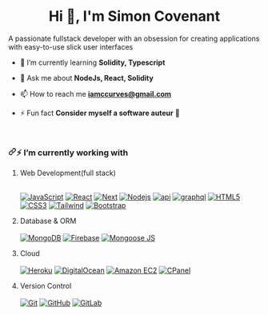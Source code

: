 
<!--
**ccurves/ccurves** is a ✨ _special_ ✨ repository because its `README.md` (this file) appears on your GitHub profile.

Here are some ideas to get you started:

- 🔭 I’m currently working on ...
- 🌱 I’m currently learning ...
- 👯 I’m looking to collaborate on ...
- 🤔 I’m looking for help with ...
- 💬 Ask me about ...
- 📫 How to reach me: ...
- 😄 Pronouns: ...
- ⚡ Fun fact: ...
-->

<h1 align="center">Hi 👋, I'm Simon Covenant</h1>
<p align="left">A passionate fullstack developer with an obsession for creating applications with easy-to-use slick user interfaces</p>

- 🌱 I’m currently learning **Solidity, Typescript**

- 💬 Ask me about **NodeJs, React, Solidity**

- 📫 How to reach me **iamccurves@gmail.com**

- ⚡ Fun fact **Consider myself a software auteur** :art:

<br>

<h3 dir="auto"><a id="user-content--im-currently-working-on" class="anchor" aria-hidden="true" href="#-im-currently-working-on"><svg class="octicon octicon-link" viewBox="0 0 16 16" version="1.1" width="16" height="16" aria-hidden="true"><path fill-rule="evenodd" d="M7.775 3.275a.75.75 0 001.06 1.06l1.25-1.25a2 2 0 112.83 2.83l-2.5 2.5a2 2 0 01-2.83 0 .75.75 0 00-1.06 1.06 3.5 3.5 0 004.95 0l2.5-2.5a3.5 3.5 0 00-4.95-4.95l-1.25 1.25zm-4.69 9.64a2 2 0 010-2.83l2.5-2.5a2 2 0 012.83 0 .75.75 0 001.06-1.06 3.5 3.5 0 00-4.95 0l-2.5 2.5a3.5 3.5 0 004.95 4.95l1.25-1.25a.75.75 0 00-1.06-1.06l-1.25 1.25a2 2 0 01-2.83 0z"></path></svg></a><g-emoji class="g-emoji" alias="zap" fallback-src="https://github.githubassets.com/images/icons/emoji/unicode/26a1.png">⚡</g-emoji> I’m currently working with</h3>
</blockquote>
</blockquote>
<ol dir="auto">
<li>
<p dir="auto">Web Development(full stack) <br><br>

<a target="_blank" rel="noopener noreferrer nofollow" href="https://camo.githubusercontent.com/cf1a0ef083a2372d7f66b4691d5d25bfd8c098f42871e8da90edb1f32ed187c4/68747470733a2f2f696d672e736869656c64732e696f2f62616467652f2d4a6176615363726970742d626c61636b3f7374796c653d666c61742d737175617265266c6f676f3d6a617661736372697074"><img src="https://camo.githubusercontent.com/cf1a0ef083a2372d7f66b4691d5d25bfd8c098f42871e8da90edb1f32ed187c4/68747470733a2f2f696d672e736869656c64732e696f2f62616467652f2d4a6176615363726970742d626c61636b3f7374796c653d666c61742d737175617265266c6f676f3d6a617661736372697074" alt="JavaScript" data-canonical-src="https://img.shields.io/badge/-JavaScript-black?style=flat-square&amp;logo=javascript" style="max-width: 100%;"></a>
<a target="_blank" rel="noopener noreferrer nofollow" href="https://camo.githubusercontent.com/d77d55f10703538914dabd29faf76815a37b04439842757bb9170aa3ebde1337/68747470733a2f2f696d672e736869656c64732e696f2f62616467652f2d52656163744a532d626c61636b3f7374796c653d666c61742d737175617265266c6f676f3d7265616374"><img src="https://camo.githubusercontent.com/d77d55f10703538914dabd29faf76815a37b04439842757bb9170aa3ebde1337/68747470733a2f2f696d672e736869656c64732e696f2f62616467652f2d52656163744a532d626c61636b3f7374796c653d666c61742d737175617265266c6f676f3d7265616374" alt="React" data-canonical-src="https://img.shields.io/badge/-ReactJS-black?style=flat-square&amp;logo=react" style="max-width: 100%;"></a>
<a target="_blank" rel="noopener noreferrer nofollow" href="https://camo.githubusercontent.com/6c24952103d8c691ad20bdee152ffaed24d92654be0503450eb0386c63302766/68747470733a2f2f696d672e736869656c64732e696f2f62616467652f2d4e6578744a532d626c61636b3f7374796c653d666c61742d737175617265266c6f676f3d6e6578742e6a73"><img src="https://camo.githubusercontent.com/6c24952103d8c691ad20bdee152ffaed24d92654be0503450eb0386c63302766/68747470733a2f2f696d672e736869656c64732e696f2f62616467652f2d4e6578744a532d626c61636b3f7374796c653d666c61742d737175617265266c6f676f3d6e6578742e6a73" alt="Next" data-canonical-src="https://img.shields.io/badge/-NextJS-black?style=flat-square&amp;logo=next.js" style="max-width: 100%;"></a>
<a target="_blank" rel="noopener noreferrer nofollow" href="https://camo.githubusercontent.com/cec92673ea713fa89ba2ae2033daf5851f6f39393ff5b93231aa707d424638d9/68747470733a2f2f696d672e736869656c64732e696f2f62616467652f2d4e6f64656a732d626c61636b3f7374796c653d666c61742d737175617265266c6f676f3d4e6f64652e6a73"><img src="https://camo.githubusercontent.com/cec92673ea713fa89ba2ae2033daf5851f6f39393ff5b93231aa707d424638d9/68747470733a2f2f696d672e736869656c64732e696f2f62616467652f2d4e6f64656a732d626c61636b3f7374796c653d666c61742d737175617265266c6f676f3d4e6f64652e6a73" alt="Nodejs" data-canonical-src="https://img.shields.io/badge/-Nodejs-black?style=flat-square&amp;logo=Node.js" style="max-width: 100%;"></a>
<a target="_blank" rel="noopener noreferrer nofollow" href="https://camo.githubusercontent.com/03e85e29dbe290fe4324b6908147dc6046e2fae80a1ff9d0c00bb16f6dfe80cd/68747470733a2f2f696d672e736869656c64732e696f2f62616467652f2d4150492532304445562d626c61636b3f7374796c653d666c61742d737175617265266c6f676f3d617069"><img src="https://camo.githubusercontent.com/03e85e29dbe290fe4324b6908147dc6046e2fae80a1ff9d0c00bb16f6dfe80cd/68747470733a2f2f696d672e736869656c64732e696f2f62616467652f2d4150492532304445562d626c61636b3f7374796c653d666c61742d737175617265266c6f676f3d617069" alt="api" data-canonical-src="https://img.shields.io/badge/-API%20DEV-black?style=flat-square&amp;logo=api" style="max-width: 100%;"></a>
<a target="_blank" rel="noopener noreferrer nofollow" href="https://camo.githubusercontent.com/9cf16ac015540854cbb2322fdbb025826aec3bf12951db9bc23353ca2b601c6b/68747470733a2f2f696d672e736869656c64732e696f2f62616467652f2d4772617068516c2d626c61636b3f7374796c653d666c61742d737175617265266c6f676f3d4772617068516c"><img src="https://camo.githubusercontent.com/9cf16ac015540854cbb2322fdbb025826aec3bf12951db9bc23353ca2b601c6b/68747470733a2f2f696d672e736869656c64732e696f2f62616467652f2d4772617068516c2d626c61636b3f7374796c653d666c61742d737175617265266c6f676f3d4772617068516c" alt="graphql" data-canonical-src="https://img.shields.io/badge/-GraphQl-black?style=flat-square&amp;logo=GraphQl" style="max-width: 100%;"></a>
<a target="_blank" rel="noopener noreferrer nofollow" href="https://camo.githubusercontent.com/83b1bc08ef341c39ed71a678068b7e5f95bac0391e75595439049a8080bc0c68/68747470733a2f2f696d672e736869656c64732e696f2f62616467652f2d48544d4c352d626c61636b3f7374796c653d666c61742d737175617265266c6f676f3d68746d6c35266c6f676f436f6c6f723d7768697465"><img src="https://camo.githubusercontent.com/83b1bc08ef341c39ed71a678068b7e5f95bac0391e75595439049a8080bc0c68/68747470733a2f2f696d672e736869656c64732e696f2f62616467652f2d48544d4c352d626c61636b3f7374796c653d666c61742d737175617265266c6f676f3d68746d6c35266c6f676f436f6c6f723d7768697465" alt="HTML5" data-canonical-src="https://img.shields.io/badge/-HTML5-black?style=flat-square&amp;logo=html5&amp;logoColor=white" style="max-width: 100%;"></a>
<a target="_blank" rel="noopener noreferrer nofollow" href="https://camo.githubusercontent.com/735a0035e9a903865aa03b29414eb639fb4ae0e57a3839cc66815837c9a545bd/68747470733a2f2f696d672e736869656c64732e696f2f62616467652f2d435353332d626c61636b3f7374796c653d666c61742d737175617265266c6f676f3d63737333"><img src="https://camo.githubusercontent.com/735a0035e9a903865aa03b29414eb639fb4ae0e57a3839cc66815837c9a545bd/68747470733a2f2f696d672e736869656c64732e696f2f62616467652f2d435353332d626c61636b3f7374796c653d666c61742d737175617265266c6f676f3d63737333" alt="CSS3" data-canonical-src="https://img.shields.io/badge/-CSS3-black?style=flat-square&amp;logo=css3" style="max-width: 100%;"></a>
<a target="_blank" rel="noopener noreferrer nofollow" href="https://camo.githubusercontent.com/93a02442520ce3ae01e744cb4bed7b3677909d53db30db6b431d8c91233e208a/68747470733a2f2f696d672e736869656c64732e696f2f62616467652f2d5461696c77696e642d626c61636b3f7374796c653d666c61742d737175617265266c6f676f3d7461696c77696e64637373"><img src="https://camo.githubusercontent.com/93a02442520ce3ae01e744cb4bed7b3677909d53db30db6b431d8c91233e208a/68747470733a2f2f696d672e736869656c64732e696f2f62616467652f2d5461696c77696e642d626c61636b3f7374796c653d666c61742d737175617265266c6f676f3d7461696c77696e64637373" alt="Tailwind" data-canonical-src="https://img.shields.io/badge/-Tailwind-black?style=flat-square&amp;logo=tailwindcss" style="max-width: 100%;"></a>
<a target="_blank" rel="noopener noreferrer nofollow" href="https://camo.githubusercontent.com/ea8d06ee5393fec5644e63d035070d043e14fdd79bb21b88242c1ca60a4e3f50/68747470733a2f2f696d672e736869656c64732e696f2f62616467652f2d426f6f7473747261702d626c61636b3f7374796c653d666c61742d737175617265266c6f676f3d626f6f747374726170"><img src="https://camo.githubusercontent.com/ea8d06ee5393fec5644e63d035070d043e14fdd79bb21b88242c1ca60a4e3f50/68747470733a2f2f696d672e736869656c64732e696f2f62616467652f2d426f6f7473747261702d626c61636b3f7374796c653d666c61742d737175617265266c6f676f3d626f6f747374726170" alt="Bootstrap" data-canonical-src="https://img.shields.io/badge/-Bootstrap-black?style=flat-square&amp;logo=bootstrap" style="max-width: 100%;"></a></p>
</li>
<li>
<p dir="auto">Database &amp; ORM<br><br>
<a target="_blank" rel="noopener noreferrer nofollow" href="https://camo.githubusercontent.com/392fa71fd2737088b6d21ba33f3d2fb6e1ac7c61142cdbe56c1d688ecf781ab8/68747470733a2f2f696d672e736869656c64732e696f2f62616467652f2d4d6f6e676f44422d626c61636b3f7374796c653d666c61742d737175617265266c6f676f3d6d6f6e676f6462"><img src="https://camo.githubusercontent.com/392fa71fd2737088b6d21ba33f3d2fb6e1ac7c61142cdbe56c1d688ecf781ab8/68747470733a2f2f696d672e736869656c64732e696f2f62616467652f2d4d6f6e676f44422d626c61636b3f7374796c653d666c61742d737175617265266c6f676f3d6d6f6e676f6462" alt="MongoDB" data-canonical-src="https://img.shields.io/badge/-MongoDB-black?style=flat-square&amp;logo=mongodb" style="max-width: 100%;"></a>
<a target="_blank" rel="noopener noreferrer nofollow" href="https://camo.githubusercontent.com/edc3c957c55954d7fa30faf019b30be3573e3d464addba0b8f9c06353d8f187f/68747470733a2f2f696d672e736869656c64732e696f2f62616467652f46697265626173652d626c61636b3f7374796c653d666c61742d737175617265266c6f676f3d6669726562617365"><img src="https://camo.githubusercontent.com/edc3c957c55954d7fa30faf019b30be3573e3d464addba0b8f9c06353d8f187f/68747470733a2f2f696d672e736869656c64732e696f2f62616467652f46697265626173652d626c61636b3f7374796c653d666c61742d737175617265266c6f676f3d6669726562617365" alt="Firebase" data-canonical-src="https://img.shields.io/badge/Firebase-black?style=flat-square&amp;logo=firebase" style="max-width: 100%;"></a>
<a target="_blank" rel="noopener noreferrer nofollow" href="https://camo.githubusercontent.com/708f7113d4b24e8ed273be709ea129ca57d2cd6c4843f626e1f64c3dd90f8e98/68747470733a2f2f696d672e736869656c64732e696f2f62616467652f6d6f6e676f6f73652d626c61636b3f7374796c653d666c61742d737175617265266c6f676f3d6d6f6e676f6f73656a73"><img src="https://camo.githubusercontent.com/708f7113d4b24e8ed273be709ea129ca57d2cd6c4843f626e1f64c3dd90f8e98/68747470733a2f2f696d672e736869656c64732e696f2f62616467652f6d6f6e676f6f73652d626c61636b3f7374796c653d666c61742d737175617265266c6f676f3d6d6f6e676f6f73656a73" alt="Mongoose JS" data-canonical-src="https://img.shields.io/badge/mongoose-black?style=flat-square&amp;logo=mongoosejs" style="max-width: 100%;"></a></p>
</li>
<li>
<p dir="auto">Cloud<br><br>
<a target="_blank" rel="noopener noreferrer nofollow" href="https://camo.githubusercontent.com/0136ea95042a2ed2958cabe8b3a24881693fef9de9448e3c9b0c7dc0dc5b5e9c/68747470733a2f2f696d672e736869656c64732e696f2f62616467652f2d4865726f6b752d626c61636b3f7374796c653d666c61742d737175617265266c6f676f3d6865726f6b75"><img src="https://camo.githubusercontent.com/0136ea95042a2ed2958cabe8b3a24881693fef9de9448e3c9b0c7dc0dc5b5e9c/68747470733a2f2f696d672e736869656c64732e696f2f62616467652f2d4865726f6b752d626c61636b3f7374796c653d666c61742d737175617265266c6f676f3d6865726f6b75" alt="Heroku" data-canonical-src="https://img.shields.io/badge/-Heroku-black?style=flat-square&amp;logo=heroku" style="max-width: 100%;"></a>
<a target="_blank" rel="noopener noreferrer nofollow" href="https://camo.githubusercontent.com/76acbfc014e3c251698c7fd0f5c5c56d562bd04073a95e6b758363541c8452aa/68747470733a2f2f696d672e736869656c64732e696f2f62616467652f2d4469676974616c2532304f6365616e2d626c61636b3f7374796c653d666c61742d737175617265266c6f676f3d6469676974616c6f6365616e"><img src="https://camo.githubusercontent.com/76acbfc014e3c251698c7fd0f5c5c56d562bd04073a95e6b758363541c8452aa/68747470733a2f2f696d672e736869656c64732e696f2f62616467652f2d4469676974616c2532304f6365616e2d626c61636b3f7374796c653d666c61742d737175617265266c6f676f3d6469676974616c6f6365616e" alt="DigitalOcean" data-canonical-src="https://img.shields.io/badge/-Digital%20Ocean-black?style=flat-square&amp;logo=digitalocean" style="max-width: 100%;"></a>
<a target="_blank" rel="noopener noreferrer nofollow" href="https://camo.githubusercontent.com/9b2f4366883823c8fab4e280db79507d665c4780f08f0930a519300e0615b35b/68747470733a2f2f696d672e736869656c64732e696f2f62616467652f416d617a6f6e2532304157532532304543322d626c61636b3f7374796c653d666c61742d737175617265266c6f676f3d616d617a6f6e2d617773"><img src="https://camo.githubusercontent.com/9b2f4366883823c8fab4e280db79507d665c4780f08f0930a519300e0615b35b/68747470733a2f2f696d672e736869656c64732e696f2f62616467652f416d617a6f6e2532304157532532304543322d626c61636b3f7374796c653d666c61742d737175617265266c6f676f3d616d617a6f6e2d617773" alt="Amazon EC2" data-canonical-src="https://img.shields.io/badge/Amazon%20AWS%20EC2-black?style=flat-square&amp;logo=amazon-aws" style="max-width: 100%;"></a>
<a target="_blank" rel="noopener noreferrer nofollow" href="https://camo.githubusercontent.com/f8d48dfcd1ece0c895e3fda00a9451f66f73a7a81da51efa8c38d037cdc7ea5b/68747470733a2f2f696d672e736869656c64732e696f2f62616467652f4350616e656c2d626c61636b3f7374796c653d666c61742d737175617265266c6f676f3d4350616e656c"><img src="https://camo.githubusercontent.com/f8d48dfcd1ece0c895e3fda00a9451f66f73a7a81da51efa8c38d037cdc7ea5b/68747470733a2f2f696d672e736869656c64732e696f2f62616467652f4350616e656c2d626c61636b3f7374796c653d666c61742d737175617265266c6f676f3d4350616e656c" alt="CPanel" data-canonical-src="https://img.shields.io/badge/CPanel-black?style=flat-square&amp;logo=CPanel" style="max-width: 100%;"></a></p>
</li>
<li>
<p dir="auto">Version Control<br><br>
<a target="_blank" rel="noopener noreferrer nofollow" href="https://camo.githubusercontent.com/edd3031a0956c904634f9a394267a6ba61e9a0bb95c9512a1fbc0725b4014d03/68747470733a2f2f696d672e736869656c64732e696f2f62616467652f2d4769742d626c61636b3f7374796c653d666c61742d737175617265266c6f676f3d676974"><img src="https://camo.githubusercontent.com/edd3031a0956c904634f9a394267a6ba61e9a0bb95c9512a1fbc0725b4014d03/68747470733a2f2f696d672e736869656c64732e696f2f62616467652f2d4769742d626c61636b3f7374796c653d666c61742d737175617265266c6f676f3d676974" alt="Git" data-canonical-src="https://img.shields.io/badge/-Git-black?style=flat-square&amp;logo=git" style="max-width: 100%;"></a>
<a target="_blank" rel="noopener noreferrer nofollow" href="https://camo.githubusercontent.com/85dc47a56a4e73ae7b6e64b3b4416785497e74219ae179ae8faaaca10d5a78d9/68747470733a2f2f696d672e736869656c64732e696f2f62616467652f2d4769744875622d3138313731373f7374796c653d666c61742d737175617265266c6f676f3d676974687562"><img src="https://camo.githubusercontent.com/85dc47a56a4e73ae7b6e64b3b4416785497e74219ae179ae8faaaca10d5a78d9/68747470733a2f2f696d672e736869656c64732e696f2f62616467652f2d4769744875622d3138313731373f7374796c653d666c61742d737175617265266c6f676f3d676974687562" alt="GitHub" data-canonical-src="https://img.shields.io/badge/-GitHub-181717?style=flat-square&amp;logo=github" style="max-width: 100%;"></a>
<a target="_blank" rel="noopener noreferrer nofollow" href="https://camo.githubusercontent.com/010f5a47dad21ef001dc2361b458673327ac1b517958eba156471fabd59d28c2/68747470733a2f2f696d672e736869656c64732e696f2f62616467652f2d4769744c61622d626c61636b3f7374796c653d666c61742d737175617265266c6f676f3d6769746c6162"><img src="https://camo.githubusercontent.com/010f5a47dad21ef001dc2361b458673327ac1b517958eba156471fabd59d28c2/68747470733a2f2f696d672e736869656c64732e696f2f62616467652f2d4769744c61622d626c61636b3f7374796c653d666c61742d737175617265266c6f676f3d6769746c6162" alt="GitLab" data-canonical-src="https://img.shields.io/badge/-GitLab-black?style=flat-square&amp;logo=gitlab" style="max-width: 100%;"></a>
</li>
</ol>
<blockquote>
<blockquote>


